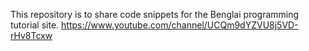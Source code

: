 This repository is to share code snippets for the Benglai programming tutorial site.
https://www.youtube.com/channel/UCQm9dYZVU8j5VD-rHv8Tcxw


